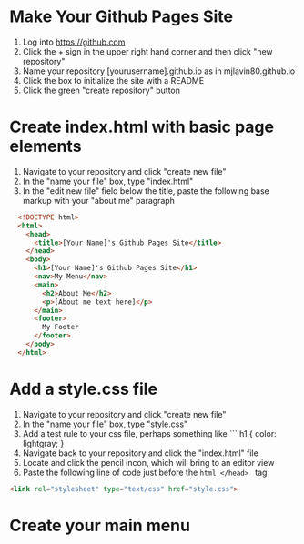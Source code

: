 # Make Your Github Pages Site

1. Log into https://github.com
2. Click the + sign in the upper right hand corner and then click "new repository"
3. Name your repository [yourusername].github.io as in mjlavin80.github.io
4. Click the box to initialize the site with a README
5. Click the green "create repository" button

# Create index.html with basic page elements

1. Navigate to your repository and click "create new file"
2. In the "name your file" box, type "index.html"
3. In the "edit new file" field below the title, paste the following base markup with your "about me" paragraph

```html
  <!DOCTYPE html>
  <html>
    <head>
      <title>[Your Name]'s Github Pages Site</title>
    </head>
    <body>
      <h1>[Your Name]'s Github Pages Site</h1>
      <nav>My Menu</nav>
      <main>
        <h2>About Me</h2>
        <p>[About me text here]</p>
      </main>
      <footer>
        My Footer
      </footer>
    </body>
  </html>
```

# Add a style.css file

1. Navigate to your repository and click "create new file"
2. In the "name your file" box, type "style.css"
3. Add a test rule to your css file, perhaps something like ``` h1 { color: lightgray; }
4. Navigate back to your repository and click the "index.html" file 
5. Locate and click the pencil incon, which will bring to an editor view
6. Paste the following line of code just before the ```html </head> ``` tag

```html
<link rel="stylesheet" type="text/css" href="style.css">
```

# Create your main menu

